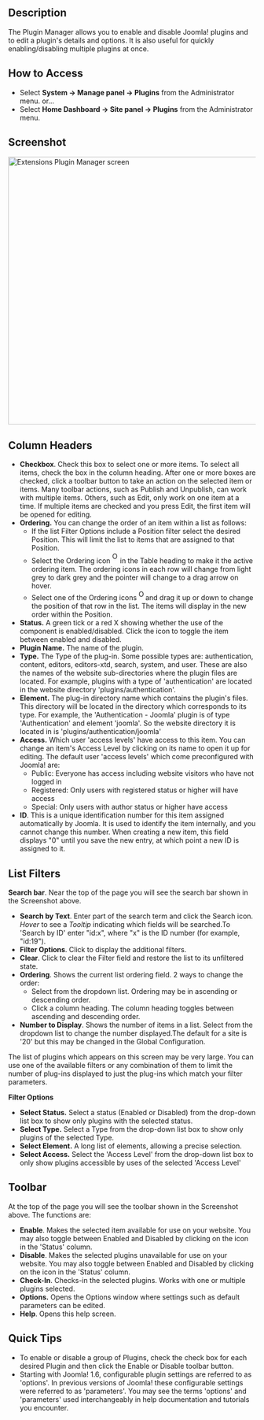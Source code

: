 <!-- Filename: Help4.x:Plugins / Display title: Plugins -->

## Description

The Plugin Manager allows you to enable and disable Joomla! plugins and
to edit a plugin's details and options. It is also useful for quickly
enabling/disabling multiple plugins at once.

## How to Access

- Select **System → Manage panel → Plugins** from the
  Administrator menu. or...
- Select **Home Dashboard → Site panel → Plugins** from the
  Administrator menu.

## Screenshot

<img
src="https://docs.joomla.org/images/3/35/Help-4x-Extensions-Plugin-Manager-screen-en.png"
decoding="async" data-file-width="800" data-file-height="544"
width="800" height="544"
alt="Extensions Plugin Manager screen" />

## Column Headers

- **Checkbox**. Check this box to select one or more items. To select
  all items, check the box in the column heading. After one or more
  boxes are checked, click a toolbar button to take an action on the
  selected item or items. Many toolbar actions, such as Publish and
  Unpublish, can work with multiple items. Others, such as Edit, only
  work on one item at a time. If multiple items are checked and you
  press Edit, the first item will be opened for editing.
- **Ordering.** You can change the order of an item within a list as
  follows:
  - If the list Filter Options include a Position filter select the
    desired Position. This will limit the list to items that are
    assigned to that Position.
  - Select the Ordering icon <img
    src="https://docs.joomla.org/images/e/ee/Help30-Ordering-colheader-icon.png"
    decoding="async" data-file-width="12" data-file-height="23" width="12"
    height="23" alt="Ordering column header icon" /> in the Table
    heading to make it the active ordering item. The ordering icons in
    each row will change from light grey to dark grey and the pointer
    will change to a drag arrow on hover.
  - Select one of the Ordering icons <img
    src="https://docs.joomla.org/images/8/87/Help30-Ordering-colheader-grab-bar-icon.png"
    decoding="async" data-file-width="10" data-file-height="21" width="10"
    height="21" alt="Ordering drag icon" /> and
    drag it up or down to change the position of that row in the list.
    The items will display in the new order within the Position.
- **Status.** A green tick or a red X showing whether the use of the
  component is enabled/disabled. Click the icon to toggle the item
  between enabled and disabled.
- **Plugin Name.** The name of the plugin.
- **Type.** The Type of the plug-in. Some possible types are:
  authentication, content, editors, editors-xtd, search, system, and
  user. These are also the names of the website sub-directories where
  the plugin files are located. For example, plugins with a type of
  'authentication' are located in the website directory
  'plugins/authentication'.
- **Element.** The plug-in directory name which contains the plugin's
  files. This directory will be located in the directory which
  corresponds to its type. For example, the 'Authentication - Joomla'
  plugin is of type 'Authentication' and element 'joomla'. So the
  website directory it is located in is 'plugins/authentication/joomla'
- **Access.** Which user 'access levels' have access to this item. You
  can change an item's Access Level by clicking on its name to open it
  up for editing. The default user 'access levels' which come
  preconfigured with Joomla! are:
  - Public: Everyone has access including website visitors who have not
    logged in
  - Registered: Only users with registered status or higher will have
    access
  - Special: Only users with author status or higher have access
- **ID**. This is a unique identification number for this item assigned
  automatically by Joomla. It is used to identify the item internally,
  and you cannot change this number. When creating a new item, this
  field displays "0" until you save the new entry, at which point a new
  ID is assigned to it.

## List Filters

**Search bar**. Near the top of the page you will see the search bar
shown in the Screenshot above.

- **Search by Text**. Enter part of the search term and click the Search
  icon. *Hover* to see a *Tooltip* indicating which fields will be
  searched.To 'Search by ID' enter "id:x", where "x" is the ID number
  (for example, "id:19").
- **Filter Options**. Click to display the additional filters.
- **Clear**. Click to clear the Filter field and restore the list to its
  unfiltered state.
- **Ordering**. Shows the current list ordering field. 2 ways to change
  the order:
  - Select from the dropdown list. Ordering may be in ascending or
    descending order.
  - Click a column heading. The column heading toggles between ascending
    and descending order.
- **Number to Display**. Shows the number of items in a list. Select
  from the dropdown list to change the number displayed.The default for
  a site is '20' but this may be changed in the Global Configuration.

The list of plugins which appears on this screen may be very large. You
can use one of the available filters or any combination of them to limit
the number of plug-ins displayed to just the plug-ins which match your
filter parameters.

**Filter Options**

- **Select Status.** Select a status (Enabled or Disabled) from the
  drop-down list box to show only plugins with the selected status.
- **Select Type.** Select a Type from the drop-down list box to show
  only plugins of the selected Type.
- **Select Element.** A long list of elements, allowing a precise
  selection.
- **Select Access.** Select the 'Access Level' from the drop-down list
  box to only show plugins accessible by uses of the selected 'Access
  Level'

## Toolbar

At the top of the page you will see the toolbar shown in the
Screenshot above. The functions are:

- **Enable**. Makes the selected item available for use on your website.
  You may also toggle between Enabled and Disabled by clicking on the
  icon in the 'Status' column.
- **Disable**. Makes the selected plugins unavailable for use on your
  website. You may also toggle between Enabled and Disabled by clicking
  on the icon in the 'Status' column.
- **Check-In**. Checks-in the selected plugins. Works with one or
  multiple plugins selected.
- **Options.** Opens the Options window where settings such as default
  parameters can be edited.
- **Help**. Opens this help screen.

## Quick Tips

- To enable or disable a group of Plugins, check the check box for each
  desired Plugin and then click the Enable or Disable toolbar button.
- Starting with Joomla! 1.6, configurable plugin settings are referred
  to as 'options'. In previous versions of Joomla! these configurable
  settings were referred to as 'parameters'. You may see the terms
  'options' and 'parameters' used interchangeably in help documentation
  and tutorials you encounter.
